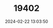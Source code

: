 ---
title: "19402"
category: "Reithrodontomys brevirostris"
draft: false
date: 2024-02-22 13:03:50
languages:
  English: ["Short-nosed Harvest Mouse"]
---